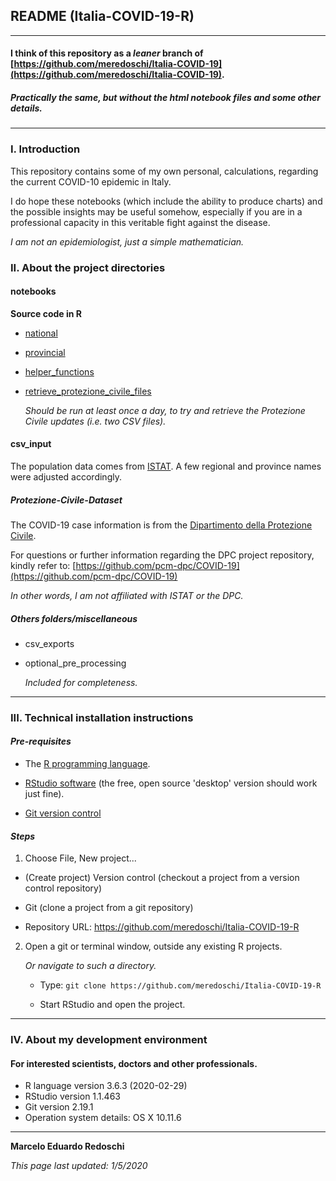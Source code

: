 ## README (Italia-COVID-19-R)

--- 

#### I think of this repository as a *leaner* branch of [https://github.com/meredoschi/Italia-COVID-19](https://github.com/meredoschi/Italia-COVID-19).

##### Practically the same, but without the html notebook files and some other details.   

--- 

### I. Introduction

This repository contains some of my own personal, calculations, regarding the current COVID-10 epidemic in Italy.  

I do hope these notebooks (which include the ability to produce charts) and the possible insights may be useful somehow, especially if you are in a professional capacity in this veritable fight against the disease. 

*I am not an epidemiologist, just a simple mathematician.*

### II. About the project directories

#### notebooks

**Source code in R** 

- [national](notebooks/national.Rmd) 

- [provincial](notebooks/provinces.Rmd)

- [helper_functions](notebooks/helper_functions.R)

- [retrieve_protezione_civile_files](notebooks/retrieve_protezione_civile_files.Rmd)

     *Should be run at least once a day, to try and retrieve the Protezione Civile updates (i.e. two CSV files).*     

#### csv_input 

The population data comes from [ISTAT](http://dati.istat.it/Index.aspx?QueryId=18460&lang=en).  A few regional and province names were adjusted accordingly.

##### Protezione-Civile-Dataset

The COVID-19 case information is from the [Dipartimento della Protezione Civile](http://www.protezionecivile.gov.it).  

For questions or further information regarding the DPC project repository, kindly refer to: [https://github.com/pcm-dpc/COVID-19](https://github.com/pcm-dpc/COVID-19)

*In other words, I am not affiliated with ISTAT or the DPC.*   

##### Others folders/miscellaneous 

- csv_exports 

- optional_pre_processing

    *Included for completeness.* 

---

### III. Technical installation instructions 

#### *Pre-requisites*

+ The [R programming language](https://cran.rstudio.com/). 

+ [RStudio software](https://rstudio.com/products/rstudio/download/) (the free, open source 'desktop' version should work just fine).

+ [Git version control](https://git-scm.com/)

#### *Steps*

1. Choose File, New project...

 - (Create project) Version control (checkout a project from a version control repository)

 -  Git (clone a project from a git repository)

 - Repository URL: https://github.com/meredoschi/Italia-COVID-19-R 

2. Open a git or terminal window, outside any existing R projects.  

     *Or navigate to such a directory.*

   - Type: `git clone https://github.com/meredoschi/Italia-COVID-19-R`

   - Start RStudio and open the project.

--- 

### IV. About my development environment 

#### For interested scientists, doctors and other professionals.

- R language version 3.6.3 (2020-02-29)
- RStudio version 1.1.463
- Git version 2.19.1
- Operation system details:  OS X 10.11.6
  
---

**Marcelo Eduardo Redoschi**

*This page last updated: 1/5/2020*